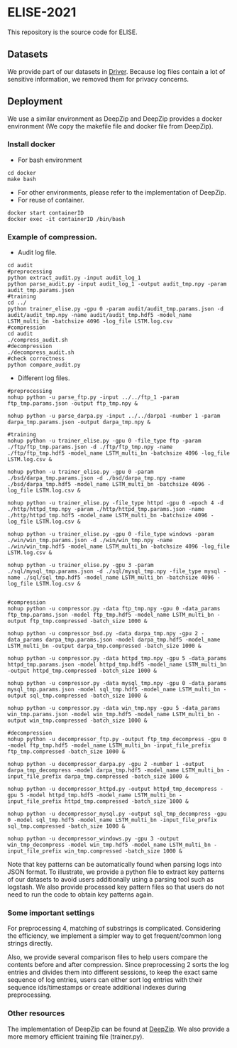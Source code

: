 # ELISE-2021
This repository is the source code for ELISE.

## Datasets
We provide part of our datasets in [Driver](https://drive.google.com/drive/folders/1D1PmGGRygqqJ7T3bAdwqcicaXCMFhiD4?usp=sharing). Because log files contain a lot of sensitive information, we removed them for privacy concerns.

## Deployment
We use a similar environment as DeepZip and DeepZip provides a docker environment (We copy the makefile file and docker file from DeepZip).

### Install docker

- For bash environment

```shell
cd docker
make bash
```

- For other environments, please refer to the implementation of DeepZip.
- For reuse of container.
```shell
docker start containerID
docker exec -it containerID /bin/bash
```

### Example of compression.

- Audit log file.
```shell
cd audit
#preprocessing
python extract_audit.py -input audit_log_1
python parse_audit.py -input audit_log_1 -output audit_tmp.npy -param audit_tmp.params.json
#training
cd ../
python trainer_elise.py -gpu 0 -param audit/audit_tmp.params.json -d audit/audit_tmp.npy -name audit/audit_tmp.hdf5 -model_name LSTM_multi_bn -batchsize 4096 -log_file LSTM.log.csv
#compression
cd audit
./compress_audit.sh
#decompression
./decompress_audit.sh
#check correctness
python compare_audit.py
```
- Different log files.
```shell
#preprocessing
nohup python -u parse_ftp.py -input ../../ftp_1 -param ftp_tmp.params.json -output ftp_tmp.npy &

nohup python -u parse_darpa.py -input ../../darpa1 -number 1 -param darpa_tmp.params.json -output darpa_tmp.npy &

#training 
nohup python -u trainer_elise.py -gpu 0 -file_type ftp -param ./ftp/ftp_tmp.params.json -d ./ftp/ftp_tmp.npy -name ./ftp/ftp_tmp.hdf5 -model_name LSTM_multi_bn -batchsize 4096 -log_file LSTM.log.csv &

nohup python -u trainer_elise.py -gpu 0 -param ./bsd/darpa_tmp.params.json -d ./bsd/darpa_tmp.npy -name ./bsd/darpa_tmp.hdf5 -model_name LSTM_multi_bn -batchsize 4096 -log_file LSTM.log.csv &

nohup python -u trainer_elise.py -file_type httpd -gpu 0 -epoch 4 -d ./http/httpd_tmp.npy -param ./http/httpd_tmp.params.json -name ./http/httpd_tmp.hdf5 -model_name LSTM_multi_bn -batchsize 4096 -log_file LSTM.log.csv &

nohup python -u trainer_elise.py -gpu 0 -file_type windows -param ./win/win_tmp.params.json -d ./win/win_tmp.npy -name ./win/win_tmp.hdf5 -model_name LSTM_multi_bn -batchsize 4096 -log_file LSTM.log.csv &

nohup python -u trainer_elise.py -gpu 3 -param ./sql/mysql_tmp.params.json -d ./sql/mysql_tmp.npy -file_type mysql -name ./sql/sql_tmp.hdf5 -model_name LSTM_multi_bn -batchsize 4096 -log_file LSTM.log.csv &


#compression
nohup python -u compressor.py -data ftp_tmp.npy -gpu 0 -data_params ftp_tmp.params.json -model ftp_tmp.hdf5 -model_name LSTM_multi_bn -output ftp_tmp.compressed -batch_size 1000 &

nohup python -u compressor_bsd.py -data darpa_tmp.npy -gpu 2 -data_params darpa_tmp.params.json -model darpa_tmp.hdf5 -model_name LSTM_multi_bn -output darpa_tmp.compressed -batch_size 1000 &

nohup python -u compressor.py -data httpd_tmp.npy -gpu 5 -data_params httpd_tmp.params.json -model httpd_tmp.hdf5 -model_name LSTM_multi_bn -output httpd_tmp.compressed -batch_size 1000 &

nohup python -u compressor.py -data mysql_tmp.npy -gpu 0 -data_params mysql_tmp.params.json -model sql_tmp.hdf5 -model_name LSTM_multi_bn -output sql_tmp.compressed -batch_size 1000 &

nohup python -u compressor.py -data win_tmp.npy -gpu 5 -data_params win_tmp.params.json -model win_tmp.hdf5 -model_name LSTM_multi_bn -output win_tmp.compressed -batch_size 1000 &

#decompression
nohup python -u decompressor_ftp.py -output ftp_tmp_decompress -gpu 0 -model ftp_tmp.hdf5 -model_name LSTM_multi_bn -input_file_prefix ftp_tmp.compressed -batch_size 1000 &

nohup python -u decompressor_darpa.py -gpu 2 -number 1 -output darpa_tmp_decompress -model darpa_tmp.hdf5 -model_name LSTM_multi_bn -input_file_prefix darpa_tmp.compressed -batch_size 1000 &

nohup python -u decompressor_httpd.py -output httpd_tmp_decompress -gpu 5 -model httpd_tmp.hdf5 -model_name LSTM_multi_bn -input_file_prefix httpd_tmp.compressed -batch_size 1000 & 

nohup python -u decompressor_mysql.py -output sql_tmp_decompress -gpu 0 -model sql_tmp.hdf5 -model_name LSTM_multi_bn -input_file_prefix sql_tmp.compressed -batch_size 1000 &

nohup python -u decompressor_windows.py -gpu 3 -output win_tmp_decompress -model win_tmp.hdf5 -model_name LSTM_multi_bn -input_file_prefix win_tmp.compressed -batch_size 1000 &

```

Note that key patterns can be automatically found when parsing logs into JSON format. To illustrate, we provide a python file to extract key patterns of our datasets to avoid users additionally using a parsing tool such as logstash. We also provide processed key pattern files so that users do not need to run the code to obtain key patterns again.

### Some important settings
For preprocessing 4, matching of substrings is complicated. Considering the efficiency, we implement a simpler way to get frequent/common long strings directly.

Also, we provide several comparison files to help users compare the contents before and after compression. Since preprocessing 2 sorts the log entries and divides them into different sessions, to keep the exact same sequence of log entries, users can either sort log entries with their sequence ids/timestamps or create additional indexes during preprocessing.

### Other resources

The implementation of DeepZip can be found at [DeepZip](https://github.com/mohit1997/DeepZip). We also provide a more memory efficient training file (trainer.py).
